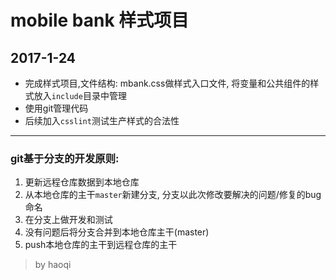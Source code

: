 # mobile bank 样式项目

## 2017-1-24
- 完成样式项目,文件结构: mbank.css做样式入口文件, 将变量和公共组件的样式放入`include`目录中管理
- 使用git管理代码
- 后续加入`csslint`测试生产样式的合法性


---
### git基于分支的开发原则:
1. 更新远程仓库数据到本地仓库
1. 从本地仓库的主干`master`新建分支, 分支以此次修改要解决的问题/修复的bug命名
2. 在分支上做开发和测试
3. 没有问题后将分支合并到本地仓库主干(master)
4. push本地仓库的主干到远程仓库的主干
> by haoqi